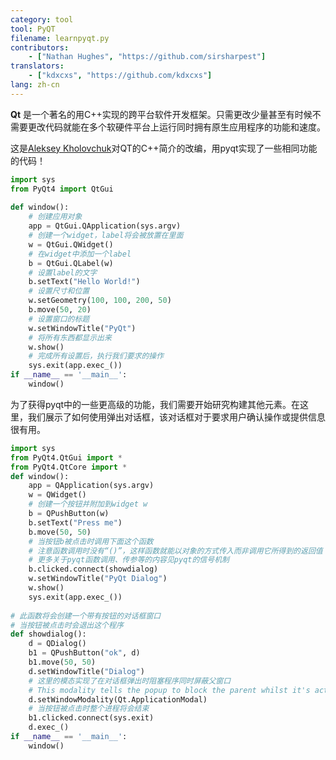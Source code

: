 ```yaml
---
category: tool
tool: PyQT
filename: learnpyqt.py
contributors:
    - ["Nathan Hughes", "https://github.com/sirsharpest"]
translators:
    - ["kdxcxs", "https://github.com/kdxcxs"]
lang: zh-cn
---
```


**Qt** 是一个著名的用C++实现的跨平台软件开发框架。只需更改少量甚至有时候不需要更改代码就能在多个软硬件平台上运行同时拥有原生应用程序的功能和速度。


这是[Aleksey Kholovchuk](https://github.com/vortexxx192)对QT的C++简介的改编，用pyqt实现了一些相同功能的代码！

```python
import sys
from PyQt4 import QtGui
	
def window():
	# 创建应用对象
    app = QtGui.QApplication(sys.argv)
	# 创建一个widget，label将会被放置在里面
    w = QtGui.QWidget()
	# 在widget中添加一个label
    b = QtGui.QLabel(w)
	# 设置label的文字
    b.setText("Hello World!")
	# 设置尺寸和位置
    w.setGeometry(100, 100, 200, 50)
    b.move(50, 20)
	# 设置窗口的标题
    w.setWindowTitle("PyQt")
	# 将所有东西都显示出来
    w.show()
	# 完成所有设置后，执行我们要求的操作
    sys.exit(app.exec_())
if __name__ == '__main__':
    window()
```

为了获得pyqt中的一些更高级的功能，我们需要开始研究构建其他元素。在这里，我们展示了如何使用弹出对话框，该对话框对于要求用户确认操作或提供信息很有用。

```Python 
import sys
from PyQt4.QtGui import *
from PyQt4.QtCore import *
def window():
    app = QApplication(sys.argv)
    w = QWidget()
    # 创建一个按钮并附加到widget w
    b = QPushButton(w)
    b.setText("Press me")
    b.move(50, 50)
    # 当按钮b被点击时调用下面这个函数
    # 注意函数调用时没有“()”，这样函数就能以对象的方式传入而非调用它所得到的返回值
    # 更多关于pyqt函数调用、传参等的内容见pyqt的信号机制
    b.clicked.connect(showdialog)
    w.setWindowTitle("PyQt Dialog")
    w.show()
    sys.exit(app.exec_())
	
# 此函数将会创建一个带有按钮的对话框窗口
# 当按钮被点击时会退出这个程序
def showdialog():
    d = QDialog()
    b1 = QPushButton("ok", d)
    b1.move(50, 50)
    d.setWindowTitle("Dialog")
    # 这里的模态实现了在对话框弹出时阻塞程序同时屏蔽父窗口
    # This modality tells the popup to block the parent whilst it's active
    d.setWindowModality(Qt.ApplicationModal)
    # 当按钮被点击时整个进程将会结束
    b1.clicked.connect(sys.exit)
    d.exec_()
if __name__ == '__main__':
    window()
```